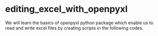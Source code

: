 # editing_excel_with_openpyxl
We will learn the basics of openpyxl python package which enable us to read and write excel files by creating scripts in the following codes.
